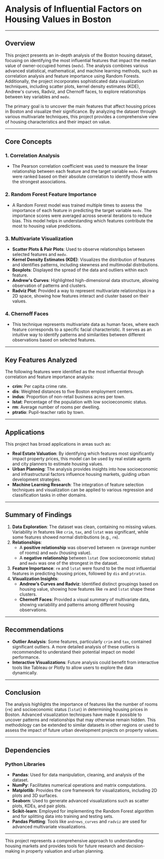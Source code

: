 # Analysis of Influential Factors on Housing Values in Boston

---

## Overview

This project presents an in-depth analysis of the Boston housing dataset, focusing on identifying the most influential features that impact the median value of owner-occupied homes (`medv`). The analysis combines various advanced statistical, mathematical, and machine learning methods, such as correlation analysis and feature importance using Random Forests. Additionally, the project incorporates sophisticated data visualization techniques, including scatter plots, kernel density estimates (KDE), Andrew's curves, Radviz, and Chernoff faces, to explore relationships between key variables and `medv`.

The primary goal is to uncover the main features that affect housing prices in Boston and visualize their significance. By analyzing the dataset through various multivariate techniques, this project provides a comprehensive view of housing characteristics and their impact on value.

---

## Core Concepts

### 1. **Correlation Analysis**

- The Pearson correlation coefficient was used to measure the linear relationship between each feature and the target variable `medv`. Features were ranked based on their absolute correlation to identify those with the strongest associations.

### 2. **Random Forest Feature Importance**

- A Random Forest model was trained multiple times to assess the importance of each feature in predicting the target variable `medv`. The importance scores were averaged across several iterations to reduce bias. This model helps in understanding which features contribute the most to housing value predictions.

### 3. **Multivariate Visualization**

- **Scatter Plots & Pair Plots**: Used to observe relationships between selected features and `medv`.
- **Kernel Density Estimates (KDE)**: Visualizes the distribution of features and identifies patterns, including skewness and multimodal distributions.
- **Boxplots**: Displayed the spread of the data and outliers within each feature.
- **Andrew's Curves**: Highlighted high-dimensional data structure, allowing observation of patterns and clusters.
- **Radviz Plot**: Provided a way to represent multivariate relationships in a 2D space, showing how features interact and cluster based on their values.

### 4. **Chernoff Faces**

- This technique represents multivariate data as human faces, where each feature corresponds to a specific facial characteristic. It serves as an intuitive way to identify patterns and similarities between different observations based on selected features.

---

## Key Features Analyzed

The following features were identified as the most influential through correlation and feature importance analysis:

- **crim**: Per capita crime rate.
- **dis**: Weighted distances to five Boston employment centers.
- **indus**: Proportion of non-retail business acres per town.
- **lstat**: Percentage of the population with low socioeconomic status.
- **rm**: Average number of rooms per dwelling.
- **ptratio**: Pupil-teacher ratio by town.

---

## Applications

This project has broad applications in areas such as:

- **Real Estate Valuation**: By identifying which features most significantly impact property prices, this model can be used by real estate agents and city planners to estimate housing values.
- **Urban Planning**: The analysis provides insights into how socioeconomic and infrastructural factors influence housing markets, guiding urban development strategies.
- **Machine Learning Research**: The integration of feature selection techniques and visualization can be applied to various regression and classification tasks in other domains.

---

## Summary of Findings

1. **Data Exploration**: The dataset was clean, containing no missing values. Variability in features like `crim`, `tax`, and `lstat` was significant, while some features showed normal distributions (e.g., `rm`).
2. **Relationships**:
   - A **positive relationship** was observed between `rm` (average number of rooms) and `medv` (housing value).
   - A **negative relationship** between `lstat` (low socioeconomic status) and `medv` was one of the strongest in the dataset.
3. **Feature Importance**: `rm` and `lstat` were found to be the most influential features in predicting housing prices, followed by `dis` and `ptratio`.
4. **Visualization Insights**:
   - **Andrew’s Curves and Radviz**: Identified distinct groupings based on housing value, showing how features like `rm` and `lstat` shape these clusters.
   - **Chernoff Faces**: Provided a visual summary of multivariate data, showing variability and patterns among different housing observations.

---

## Recommendations

- **Outlier Analysis**: Some features, particularly `crim` and `tax`, contained significant outliers. A more detailed analysis of these outliers is recommended to understand their potential impact on model performance.
- **Interactive Visualizations**: Future analysis could benefit from interactive tools like Tableau or Plotly to allow users to explore the data dynamically.

---

## Conclusion

The analysis highlights the importance of features like the number of rooms (`rm`) and socioeconomic status (`lstat`) in determining housing prices in Boston. Advanced visualization techniques have made it possible to uncover patterns and relationships that may otherwise remain hidden. This methodology can be extended to similar datasets in other regions or used to assess the impact of future urban development projects on property values.

---

## Dependencies

### Python Libraries

- **Pandas**: Used for data manipulation, cleaning, and analysis of the dataset.
- **NumPy**: Facilitates numerical operations and matrix computations.
- **Matplotlib**: Provides the core framework for visualizations, including 2D plots and 3D surfaces.
- **Seaborn**: Used to generate advanced visualizations such as scatter plots, KDEs, and pair plots.
- **Scikit-learn**: Employed for implementing the Random Forest algorithm and for splitting data into training and testing sets.
- **Pandas Plotting**: Tools like `andrews_curves` and `radviz` are used for advanced multivariate visualizations.

---

This project represents a comprehensive approach to understanding housing markets and provides tools for future research and decision-making in property valuation and urban planning.
